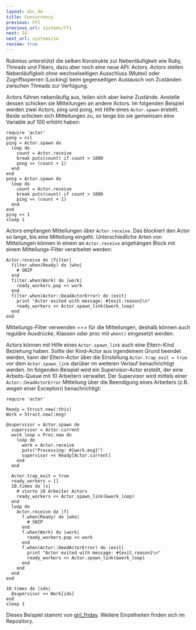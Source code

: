 ```yaml
---
layout: doc_de
title: Concurrency
previous: FFI
previous_url: systems/ffi
next: IO
next_url: systems/io
review: true
---
```


Rubinius unterstützt die selben Konstrukte zur Nebenläufigkeit wie Ruby, Threads
und Fibers, dazu aber noch eine neue API: Actors. Actors stellen Nebenläufigkeit
ohne wechselseitigen Ausschluss (Mutex) oder Zugriffssperren (Locking) beim
gegenseitigen Austausch von Zuständen zwischen Threads zur Verfügung.

Actors führen nebenläufig aus, teilen sich aber keine Zustände. Anstelle dessen
schicken sie Mitteilungen an andere Actors. Im folgenden Beispiel werden zwei
Actors, ping und pong, mit Hilfe eines `Actor.spawn` erstellt. Beide schicken
sich Mitteilungen zu, so lange bis sie gemeinsam eine Variable auf 100 erhöht
haben:

    require 'actor'
    pong = nil
    ping = Actor.spawn do
      loop do
        count = Actor.receive
        break puts(count) if count > 1000
        pong << (count + 1)
      end
    end
    pong = Actor.spawn do
      loop do
        count = Actor.receive
        break puts(count) if count > 1000
        ping << (count + 1)
      end
    end
    ping << 1
    sleep 1

Actors empfangen Mitteilungen über `Actor.receive`. Das blockiert den Actor so
lange, bis eine Mitteilung eingeht. Unterschiedliche Arten von Mitteilungen
können in einem an `Actor.receive` angehängen Block mit einem Mitteilungs-Filter
verarbeitet werden:

    Actor.receive do |filter|
      filter.when(Ready) do |who|
        # SNIP
      end
      filter.when(Work) do |work|
        ready_workers.pop << work
      end
      filter.when(Actor::DeadActorError) do |exit|
        print "Actor exited with message: #{exit.reason}\n"
        ready_workers << Actor.spawn_link(&work_loop)
      end
    end
    
Mitteilungs-Filter verwenden === für die Mitteilungen, deshalb können auch
reguläre Ausdrücke, Klassen oder proc mit `when()` eingesetzt werden.

Actors können mit Hilfe eines `Actor.spawn_link` auch eine Eltern-Kind Beziehung
haben. Sollte der Kind-Actor aus irgendeinem Grund beendet werden, kann der
Eltern-Actor über die Einstellung `Actor.trap_exit = true` vor dem
`Actor.spawn_link` darüber im weiteren Verlauf benachrichtigt werden. Im
folgenden Beispiel wird ein Supervisor-Actor erstellt, der eine Arbeits-Queue
mit 10 Arbeitern verwaltet. Der Supervisor wird mittels einer
`Actor::DeadActorError` Mitteilung über die Beendigung eines Arbeiters (z.B.
wegen einer Exception) benachrichtigt:

    require 'actor'

    Ready = Struct.new(:this)
    Work = Struct.new(:msg)

    @supervisor = Actor.spawn do
      supervisor = Actor.current
      work_loop = Proc.new do
        loop do
          work = Actor.receive
          puts("Processing: #{work.msg}")
          supervisor << Ready[Actor.current]
        end
      end

      Actor.trap_exit = true
      ready_workers = []
      10.times do |x|
        # starte 10 Arbeiter Actors
        ready_workers << Actor.spawn_link(&work_loop)
      end
      loop do
        Actor.receive do |f|
          f.when(Ready) do |who|
            # SNIP
          end
          f.when(Work) do |work|
            ready_workers.pop << work
          end
          f.when(Actor::DeadActorError) do |exit|
            print "Actor exited with message: #{exit.reason}\n"
            ready_workers << Actor.spawn_link(&work_loop)
          end
        end
      end
    end

    10.times do |idx|
      @supervisor << Work[idx]
    end
    sleep 1

Dieses Beispiel stammt von [girl_friday](https://github.com/mperham/girl_friday).
Weitere Einzelheiten finden sich im Repository.
